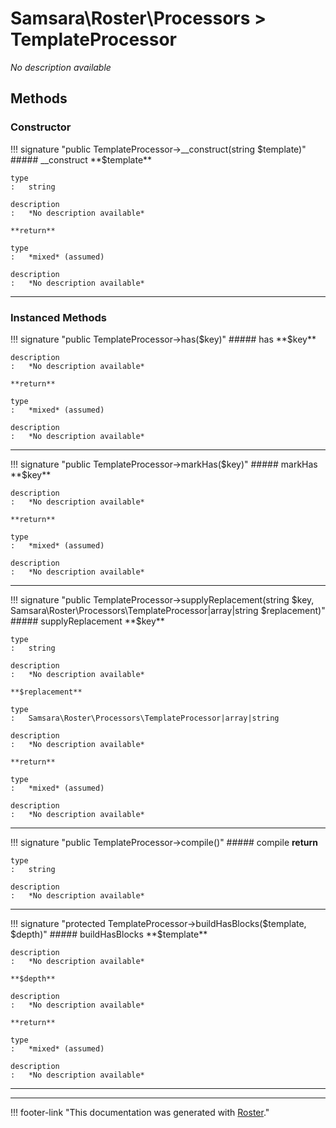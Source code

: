 # Samsara\Roster\Processors > TemplateProcessor

*No description available*


## Methods


### Constructor

!!! signature "public TemplateProcessor->__construct(string $template)"
    ##### __construct
    **$template**

    type
    :   string

    description
    :   *No description available*

    **return**

    type
    :   *mixed* (assumed)

    description
    :   *No description available*
    
---



### Instanced Methods

!!! signature "public TemplateProcessor->has($key)"
    ##### has
    **$key**

    description
    :   *No description available*

    **return**

    type
    :   *mixed* (assumed)

    description
    :   *No description available*
    
---

!!! signature "public TemplateProcessor->markHas($key)"
    ##### markHas
    **$key**

    description
    :   *No description available*

    **return**

    type
    :   *mixed* (assumed)

    description
    :   *No description available*
    
---

!!! signature "public TemplateProcessor->supplyReplacement(string $key, Samsara\Roster\Processors\TemplateProcessor|array|string $replacement)"
    ##### supplyReplacement
    **$key**

    type
    :   string

    description
    :   *No description available*

    **$replacement**

    type
    :   Samsara\Roster\Processors\TemplateProcessor|array|string

    description
    :   *No description available*

    **return**

    type
    :   *mixed* (assumed)

    description
    :   *No description available*
    
---

!!! signature "public TemplateProcessor->compile()"
    ##### compile
    **return**

    type
    :   string

    description
    :   *No description available*
    
---

!!! signature "protected TemplateProcessor->buildHasBlocks($template, $depth)"
    ##### buildHasBlocks
    **$template**

    description
    :   *No description available*

    **$depth**

    description
    :   *No description available*

    **return**

    type
    :   *mixed* (assumed)

    description
    :   *No description available*
    
---




---
!!! footer-link "This documentation was generated with [Roster](https://jordanrl.github.io/Roster/)."